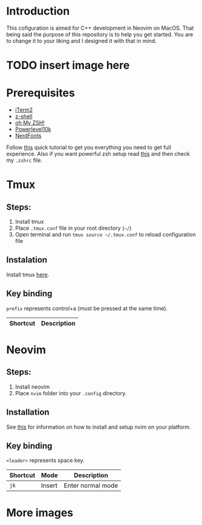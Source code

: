# Introduction
This cofiguration is aimed for C++ development in Neovim on MacOS. That being said the purpose of this repository is to help you get started. You are to change it to your liking and I designed it with that in mind.

# TODO insert image here

# Prerequisites
* [iTerm2](https://iterm2.com)
* [z-shell](http://zsh.sourceforge.net)
* [oh My ZSH!](https://ohmyz.sh)
* [Powerlevel10k](https://github.com/romkatv/powerlevel10k)
* [NerdFonts](https://github.com/ryanoasis/nerd-fonts#--)

Follow [this](https://gist.github.com/GLMeece/4b51037daa0d6b83256f80b560246f38) quick tutorial to get you everything you need to get full experience.
Also if you want powerful zsh setup read [this](https://dev.to/abdfnx/oh-my-zsh-powerlevel10k-cool-terminal-1no0) and then check my `.zshrc` file.

# Tmux 
## Steps:
1. Install tmux
2. Place `.tmux.conf` file in your root directory (`~/`)
3. Open terminal and run `tmux source ~/.tmux.conf` to reload configuration file

## Instalation
Install tmux [here](https://github.com/tmux/tmux/wiki/Installing).

## Key binding
`prefix` represents control+a (must be pressed at the same time).

| Shortcut | Description |
|---|---|
 
# Neovim
## Steps:
1. Install neovim
2. Place `nvim` folder into your `.config` directory.

## Installation
See [this](https://github.com/jdhao/nvim-config/blob/master/docs/README.md) for information on how to install and setup nvim on your platform. 

## Key binding
`<leader>` represents space key.

| Shortcut | Mode | Description |
|---|---|---|
| `jk` | Insert | Enter normal mode

# More images


